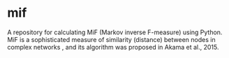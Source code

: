 # mif
A repository for calculating MiF (Markov inverse F-measure) using Python. MiF is a sophisticated measure of similarity (distance) between nodes in complex networks , and its algorithm was proposed in Akama et al., 2015.
